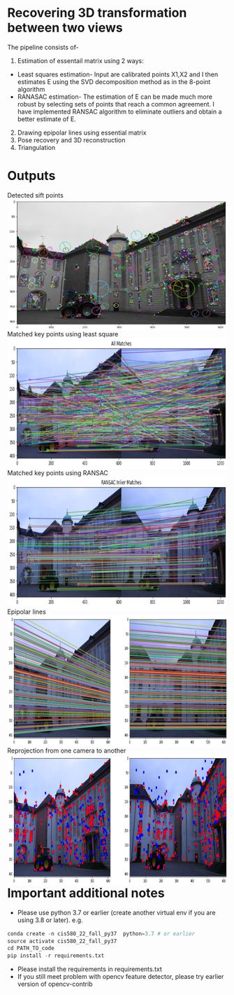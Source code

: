 # Recovering 3D transformation between two views

The pipeline consists of-

1. Estimation of essentail matrix using 2 ways:
*  Least squares estimation- Input are calibrated points X1,X2 and I then estimates E using the SVD decomposition method as in the 8-point algorithm
* RANASAC estimation- The estimation of E can be made much more robust by selecting sets of points that reach a common agreement. I have implemented RANSAC algorithm to eliminate outliers and obtain a better estimate of E.

2. Drawing epipolar lines using essential matrix
3. Pose recovery and 3D reconstruction
4. Triangulation

# Outputs
Detected sift points<br/>
<img src="outputs/sift.png"
     alt="Markdown Monster icon"
     width="600"
     height="300"
     style="float: left; margin-right: 10px;"/>
<br/><br/>

Matched key points using least square<br/>
<img src="outputs/detected_keypoint.png"
     alt="Markdown Monster icon"
     width="600"
     height="300"
     style="float: left; margin-right: 10px;"/>

Matched key points using RANSAC<br/>
<img src="outputs/ransac.png"
     alt="Markdown Monster icon"
     width="600"
     height="300"
     style="float: left; margin-right: 10px;"/>

Epipolar lines<br/>
<img src="outputs/ep1.png"
     alt="Markdown Monster icon"
     width="600"
     height="300"
     style="float: left; margin-right: 10px;"/>

Reprojection from one camera to another<br/>
<img src="outputs/reproj.png"
     alt="Markdown Monster icon"
     width="600"
     height="300"
     style="float: left; margin-right: 10px;"/>

# Important additional notes

- Please use python 3.7 or earlier (create another virtual env if you are using 3.8 or later). e.g. 
```python
conda create -n cis580_22_fall_py37  python=3.7 # or earlier
source activate cis580_22_fall_py37
cd PATH_TO_code
pip install -r requirements.txt
```
- Please install the requirements in requirements.txt
- If you still meet problem with opencv feature detector, please try earlier version of opencv-contrib